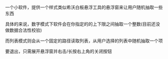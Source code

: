 一个小软件，提供一个样式类似希沃白板悬浮工具的悬浮窗来让用户随机抽取一些东西

具体的来说，数字模式下软件会在你指定的的上下限之间抽取一个整数(目前还没做数据合法性校验)

而列表模式则会从一个固定的路径读取列表，从用户选择的列表中随机抽取一个项

要退出，只需展开悬浮窗并右击/长按右上角的关闭按钮
